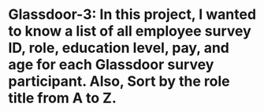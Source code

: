 # Glassdoor-3: In this project, I wanted to know  a list of all employee survey ID, role, education level, pay, and age for each Glassdoor survey participant. Also, Sort by the role title from A to Z.
